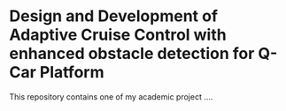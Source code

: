 # Design and Development of Adaptive Cruise Control with enhanced obstacle detection for Q-Car Platform
This repository contains one of my academic project ....
